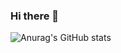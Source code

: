 ### Hi there 👋

![Anurag's GitHub stats](https://github-readme-stats.vercel.app/api?username=cfbastarz&count_private=true&show_icons=true&theme=highcontrast)

<!--
**cfbastarz/cfbastarz** is a ✨ _special_ ✨ repository because its `README.md` (this file) appears on your GitHub profile.

Here are some ideas to get you started:

- 🔭 I’m currently working on ...
- 🌱 I’m currently learning ...
- 👯 I’m looking to collaborate on ...
- 🤔 I’m looking for help with ...
- 💬 Ask me about ...
- 📫 How to reach me: ...
- 😄 Pronouns: ...
- ⚡ Fun fact: ...
-->
